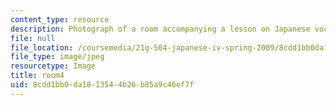 ```yaml
---
content_type: resource
description: Photograph of a room accompanying a lesson on Japanese vocabulary.
file: null
file_location: /coursemedia/21g-504-japanese-iv-spring-2009/8cdd1bb0da1813544b26b85a9c46ef7f_room4.jpg
file_type: image/jpeg
resourcetype: Image
title: room4
uid: 8cdd1bb0-da18-1354-4b26-b85a9c46ef7f
---
```

